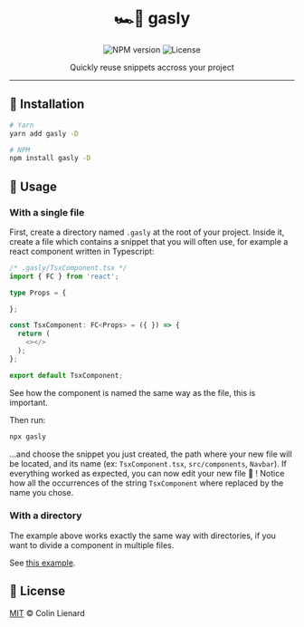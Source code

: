 <div align="center">

# 🏎💨 gasly

![NPM version](https://img.shields.io/npm/v/gasly) ![License](https://img.shields.io/github/license/ColinLienard/gasly)

Quickly reuse snippets accross your project

</div>

---

## 🚚 Installation


```bash
# Yarn
yarn add gasly -D

# NPM
npm install gasly -D
```

## 🔎 Usage

### With a single file

First, create a directory named `.gasly` at the root of your project. Inside it, create a file which contains a snippet that you will often use, for example a react component written in Typescript:

```ts
/* .gasly/TsxComponent.tsx */
import { FC } from 'react';

type Props = {

};

const TsxComponent: FC<Props> = ({ }) => {
  return (
    <></>
  );
};

export default TsxComponent;
```

See how the component is named the same way as the file, this is important.

Then run:

```bash
npx gasly
```

...and choose the snippet you just created, the path where your new file will be located, and its name (ex: `TsxComponent.tsx`, `src/components`, `Navbar`). If everything worked as expected, you can now edit your new file 🎉 ! Notice how all the occurrences of the string `TsxComponent` where replaced by the name you chose.

### With a directory

The example above works exactly the same way with directories, if you want to divide a component in multiple files.

See [this example](./.gasly/DirectoryComponent).

## 📄 License

[MIT](./LICENSE) © Colin Lienard
